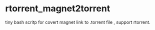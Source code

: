 # rtorrent_magnet2torrent
tiny bash scritp for covert magnet link to .torrent file , support rtorrent.
